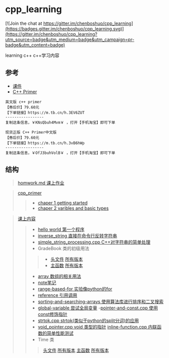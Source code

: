 # cpp_learning

[![Join the chat at https://gitter.im/chenboshuo/cpp_learning](https://badges.gitter.im/chenboshuo/cpp_learning.svg)](https://gitter.im/chenboshuo/cpp_learning?utm_source=badge&utm_medium=badge&utm_campaign=pr-badge&utm_content=badge)

learning c++
c++学习内容
## 参考
- [课件](https://www.lanzous.com/i377dbg)
- [C++ Primer](https://m.tb.cn/h.3IxqiS9)

```
英文版 c++ primer
【券后价】79.60元
【下单链接】https://m.tb.cn/h.3EV6ZUT
-----------------
复制这条信息，￥KNsQbuh4Mvm￥ ，打开【手机淘宝】即可下单
```
```
现货正版 C++ Primer中文版
【券后价】79.60元
【下单链接】https://m.tb.cn/h.3vB6hWp
-----------------
复制这条信息，￥OfJ3buhVolB￥ ，打开【手机淘宝】即可下单
```
## 结构

> [homwork.md 课上作业](./homework.md)

> [cpp_primer](./cpp_primer/)
>> - [chaper 1 getting started](./cpp_primer/chaper_1_getting_started)
>> - [chaper 2 varibles and basic types](./cpp_primer/chaper_2_varibles_and_basic_types)

> [课上内容](./the_content_of_class)
>> - [hello world 第一个程序](./the_content_of_class/hello_world.cpp)
>> - [inverse_string 直接在命令行反转字符串](./the_content_of_class./inverse_string.cpp)
>> - [simple_string_processing.cpp C++对字符串的简单处理](./the_content_of_class./simple_string_processing.cpp)
>> - GradeBook 类的初级用法
>>>  - [头文件](./the_content_of_class/GradeBook.cpp)  [所有版本](https://github.com/chenboshuo/cpp_learning/commits/master/the_content_of_class/Gradebook.h)
>>>  - [主函数](./the_content_of_class/Gradebook.h) [所有版本](https://github.com/chenboshuo/cpp_learning/commits/master/the_content_of_class/GradeBook.cpp)
>> - [ array 数组的相关用法](./the_content_of_class/array.cpp)
>> - [note笔记](./the_content_of_class/note)
>> - [range-based-for 实验像python的for](./the_content_of_class/range-based-for.cpp)
>> - [reference 引用调用](./the_content_of_class/reference.cpp)
>> - [sorting-and-searching-arrays 使用算法库进行排序和二叉搜索](./the_content_of_class/sorting-and-searching-arrays.cpp)
>> - [global-variable 尝试全局变量](./the_content_of_class/global-variable.cpp)
>> -[pointer-and-const.cpp 使用const修饰指针](https://github.com/chenboshuo/cpp_learning/commits/ce078744fb17115991f4111dcecce23ce039bca4/the_content_of_class/pointer-and-const.cpp)
>> - [strtok.cpp strtok(类似于python的split分词)的应用](./the_content_of_class/strtok.cpp)
>> - [void_pointer.cpp void 类型的指针](./the_content_of_class/void_pointer.cpp)
>> [inline-function.cpp 内联函数的简单性能测试](./the_content_of_class/inline-function.cpp)
>> - Time 类
>>> [头文件](./the_content_of_class/Time.h) [所有版本](https://github.com/chenboshuo/cpp_learning/commits/master/the_content_of_class/Time.h)
>> [主函数](./the_content_of_class/time.cpp) [所有版本](https://github.com/chenboshuo/cpp_learning/commits/master/the_content_of_class/time.cpp)
